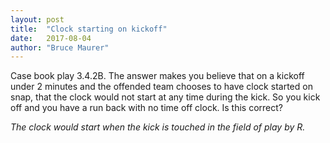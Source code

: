 ```yaml
---
layout: post
title:  "Clock starting on kickoff"
date:   2017-08-04
author: "Bruce Maurer"
---
```


Case book play 3.4.2B. The answer makes you believe that on a kickoff under 2
minutes and the offended team chooses to have clock started on snap, that the
clock would not start at any time during the kick. So you kick off and you have
a run back with no time off clock. Is this correct?

*The clock would start when the kick is touched in the field of play by R.*
